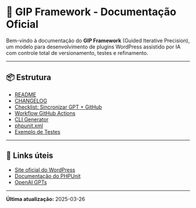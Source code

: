 # 📘 GIP Framework - Documentação Oficial

Bem-vindo à documentação do **GIP Framework** (Guided Iterative Precision), um modelo para desenvolvimento de plugins WordPress assistido por IA com controle total de versionamento, testes e refinamento.

---

## 📦 Estrutura

- [README](../README.md)
- [CHANGELOG](../CHANGELOG.md)
- [Checklist: Sincronizar GPT + GitHub](../.gip-config/checklist-sincronizacao-gpt.md)
- [Workflow GitHub Actions](../.github/workflows/phpunit.yml)
- [CLI Generator](../gip-cli.sh)
- [phpunit.xml](../phpunit.xml)
- [Exemplo de Testes](../tests/test-example.php)

---

## 🔗 Links úteis

- [Site oficial do WordPress](https://wordpress.org)
- [Documentação do PHPUnit](https://phpunit.de/documentation.html)
- [OpenAI GPTs](https://chat.openai.com/gpts)

---

**Última atualização:** 2025-03-26